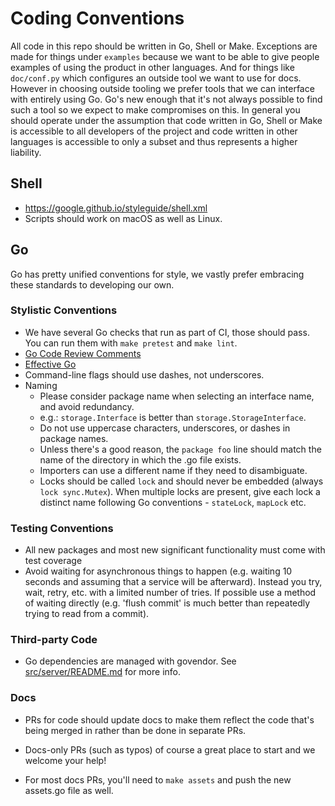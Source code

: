 # Coding Conventions

All code in this repo should be written in Go, Shell or Make.  Exceptions are
made for things under `examples` because we want to be able to give people
examples of using the product in other languages. And for things like
`doc/conf.py` which configures an outside tool we want to use for docs. However
in choosing outside tooling we prefer tools that we can interface with entirely
using Go. Go's new enough that it's not always possible to find such a tool so
we expect to make compromises on this. In general you should operate under the
assumption that code written in Go, Shell or Make is accessible to all
developers of the project and code written in other languages is accessible to
only a subset and thus represents a higher liability.

## Shell

- https://google.github.io/styleguide/shell.xml
- Scripts should work on macOS as well as Linux.

## Go

Go has pretty unified conventions for style, we vastly prefer embracing these
standards to developing our own.

### Stylistic Conventions

- We have several Go checks that run as part of CI, those should pass. You can
run them with `make pretest` and `make lint`.
- [Go Code Review Comments](https://github.com/golang/go/wiki/CodeReviewComments)
- [Effective Go](https://golang.org/doc/effective_go.html)
- Command-line flags should use dashes, not underscores.
- Naming
  - Please consider package name when selecting an interface name, and avoid redundancy.
  - e.g.: `storage.Interface` is better than `storage.StorageInterface`.
  - Do not use uppercase characters, underscores, or dashes in package names.
  - Unless there's a good reason, the `package foo` line should match the name
of the directory in which the .go file exists.
  - Importers can use a different name if they need to disambiguate.
  - Locks should be called `lock` and should never be embedded (always `lock
sync.Mutex`). When multiple locks are present, give each lock a distinct name
following Go conventions - `stateLock`, `mapLock` etc.

### Testing Conventions

- All new packages and most new significant functionality must come with test coverage
- Avoid waiting for asynchronous things to happen (e.g. waiting 10 seconds and
assuming that a service will be afterward). Instead you try, wait, retry, etc.
with a limited number of tries. If possible use a method of waiting directly
(e.g. 'flush commit' is much better than repeatedly trying to read from a
commit).

### Third-party Code

- Go dependencies are managed with govendor. See
[src/server/README.md](/src/server/README.md)
for more info.

### Docs

- PRs for code should update docs to make them reflect the code that's being merged in
rather than be done in separate PRs.

- Docs-only PRs (such as typos) of course a great place to start and we welcome your help!

- For most docs PRs, you'll need to `make assets` and push the new assets.go file as well. 

